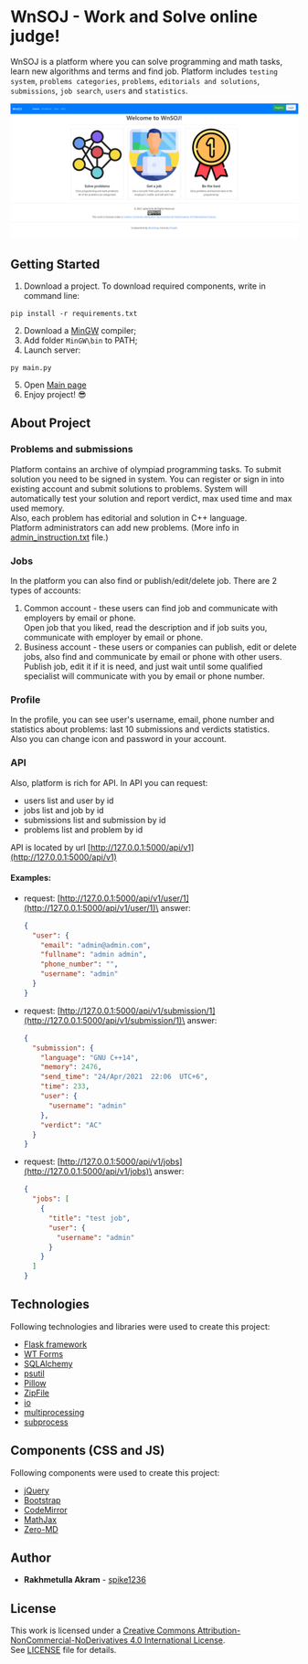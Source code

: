 # WnSOJ - Work and Solve online judge! 
WnSOJ is a platform where you can solve programming and math tasks, learn new algorithms and terms and find job. Platform includes `testing system`, `problems categories`, `problems`, `editorials and solutions`, `submissions`, `job search`, `users` and `statistics`.

![Main Page](https://github.com/spike1236/WnSOJ/blob/main/readme_screenshots/screenshot_1.png)

## Getting Started
1. Download a project. To download required components, write in command line:
```shell
pip install -r requirements.txt
```
2. Download a [MinGW](https://sourceforge.net/projects/mingw) compiler;
3. Add folder ```MinGW\bin``` to PATH;
4. Launch server:
```shell
py main.py
```
5. Open [Main page](http://127.0.0.1:5000)
6. Enjoy project! :sunglasses:

## About Project
### Problems and submissions
Platform contains an archive of olympiad programming tasks. To submit solution you need to be signed in system. You can register or sign in into existing account and submit solutions to problems.
System will automatically test your solution and report verdict, max used time and max used memory.\
Also, each problem has editorial and solution in C++ language.\
Platform administrators can add new problems. (More info in [admin_instruction.txt](https://github.com/spike1236/WnSOJ/blob/main/admin_instruction.txt) file.)
### Jobs
In the platform you can also find or publish/edit/delete job.
There are 2 types of accounts:
1. Common account - these users can find job and communicate with employers by email or phone.\
   Open job that you liked, read the description and if job suits you, communicate with employer by email or phone.
2. Business account - these users or companies can publish, edit or delete jobs, also find and communicate by email or phone with other users.\
   Publish job, edit it if it is need, and just wait until some qualified specialist will communicate with you by email or phone number.
### Profile
In the profile, you can see user's username, email, phone number and statistics about problems: last 10 submissions and verdicts statistics.\
Also you can change icon and password in your account.
### API
Also, platform is rich for API.
In API you can request:

* users list and user by id
* jobs list and job by id
* submissions list and submission by id
* problems list and problem by id

API is located by url [http://127.0.0.1:5000/api/v1](http://127.0.0.1:5000/api/v1)

#### Examples:

* request: [http://127.0.0.1:5000/api/v1/user/1](http://127.0.0.1:5000/api/v1/user/1)\
answer:
  ```json
  {
    "user": {
      "email": "admin@admin.com",
      "fullname": "admin admin",
      "phone_number": "",
      "username": "admin"
    }
  }
  ```

* request: [http://127.0.0.1:5000/api/v1/submission/1](http://127.0.0.1:5000/api/v1/submission/1)\
answer:
  ```json
  {
    "submission": {
      "language": "GNU C++14",
      "memory": 2476,
      "send_time": "24/Apr/2021  22:06  UTC+6",
      "time": 233,
      "user": {
        "username": "admin"
      },
      "verdict": "AC"
    }
  }
  ```

* request: [http://127.0.0.1:5000/api/v1/jobs](http://127.0.0.1:5000/api/v1/jobs)\
answer:
  ```json
  {
    "jobs": [
      {
        "title": "test job",
        "user": {
          "username": "admin"
        }
      }
    ]
  }
  ```
## Technologies
Following technologies and libraries were used to create this project:
* [Flask framework](https://flask.palletsprojects.com/en/1.1.x/)
* [WT Forms](https://wtforms.readthedocs.io/en/2.3.x/)
* [SQLAlchemy](https://docs.sqlalchemy.org/en/14/)
* [psutil](https://pypi.org/project/psutil/)
* [Pillow](https://pillow.readthedocs.io/en/stable/)
* [ZipFile](https://docs.python.org/3/library/zipfile.html)
* [io](https://docs.python.org/3/library/io.html)
* [multiprocessing](https://docs.python.org/3/library/multiprocessing.html)
* [subprocess](https://docs.python.org/3/library/subprocess.html)
## Components (CSS and JS)
Following components were used to create this project:
* [jQuery](https://jquery.com/)
* [Bootstrap](https://getbootstrap.com/docs/4.6/getting-started/introduction/)
* [CodeMirror](https://codemirror.net/)
* [MathJax](https://www.mathjax.org/)
* [Zero-MD](https://zerodevx.github.io/zero-md/)
## Author
* **Rakhmetulla Akram** - [spike1236](https://github.com/spike1236)
## License
This work is licensed under a [Creative Commons Attribution-NonCommercial-NoDerivatives 4.0 International License](http://creativecommons.org/licenses/by-nc-nd/4.0/).\
See [LICENSE](https://github.com/spike1236/WnSOJ/blob/main/LICENSE.md) file for details.
